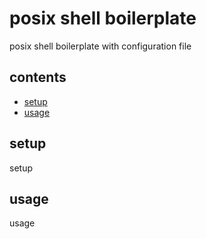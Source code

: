 <!-- omit in toc -->
# posix shell boilerplate

posix shell boilerplate with configuration file

<!-- omit in toc -->
## contents

- [setup](#setup)
- [usage](#usage)

## setup

setup

## usage

usage
